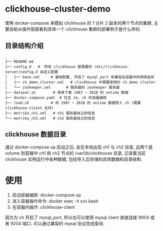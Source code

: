 # clickhouse-cluster-demo
使用 docker-compose 来模拟 clickhouse 的 1 分片 2 副本的两个节点的集群, 主要协助从操作层面看到具体一个 clickhouse 集群的部署例子是什么样的.


## 目录结构介绍

```
.
├── README.md  
├── config.d   #  所有 clickhouse 都需要的 /etc/clickhouse-server/config.d 自定义配置
│   ├── base.xml     # 基础配置, 开启了 mysql_port 和兼容在容器中的网络监听
│   ├── ch_demo_cluster.xml   # clickhouse 中需要使用的 ch_demo cluster. 
│   └── zookeeper.xml       # 服务器的 zookeeper 服务器
├── dataset.sh        # 用来下载 1987 ~ 2018 的 ontime 数据
├── docker-compose.yaml  # 包含 zk, ch 的容器编排
├── load.sh          # 将 1987 ~ 2018 的 ontime 数据导入 ch (需要 clickhouse-client 支持)
├── metrika_ch1.xml   # ch1 服务器自己的信息
└── metrika_ch2.xml   # ch2 服务器自己的信息
```


## clickhouse 数据目录
通过 docker-compose up 启动之后, 会在本地出现 ch1 与 ch2 目录, 这两个是 volume 到容器中 ch1 和 ch2 节点的 /var/lib/clickhouse 目录, 记录着当前 clickhouse 实例运行中各种数据, 包括导入后存储的具体数据和目录结构.


# 使用
1. 启动容器编排: docker-compose up   
2. 进入容器操作命令: docker exec -it xxx bash
3. 在容器内操作: clickhouse-client 

因为为 ch 开启了 mysql_port, 所以也可以使用 mysql client 直接连接 9004 或者 9204 端口. 可以通过兼容的 mysql 协议完成查询.